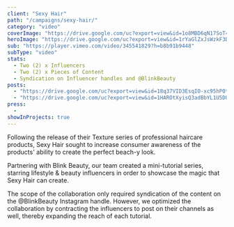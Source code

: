 ```yaml
---
client: "Sexy Hair"
path: "/campaigns/sexy-hair/"
category: "video"
coverImage: "https://drive.google.com/uc?export=view&id=1o8MBD6qN17SoT49y_ZhwwnE-p8vpGUbs"
heroImage: "https://drive.google.com/uc?export=view&id=1rYaGlZxJsWzkF3DzMqq9nqMLA6-_ZnW9"
sub: "https://player.vimeo.com/video/345541829?h=b8b91b9448"
subType: "video"
stats:
  - Two (2) x Influencers
  - Two (2) x Pieces of Content
  - Syndication on Influencer handles and @BlinkBeauty
posts:
  - "https://drive.google.com/uc?export=view&id=18q37VID3EsqIO-xc95hPOt9lkG7zVZqc"
  - "https://drive.google.com/uc?export=view&id=1HAROtXyisQ3adBbYL1U5DU-CQXA3mriF"
press:
  -
showInProjects: true
---
```


Following the release of their Texture series of professional haircare products, Sexy Hair sought to increase consumer awareness of the products' ability to create the perfect beach-y look.

Partnering with Blink Beauty, our team created a mini-tutorial series, starring lifestyle & beauty influencers in order to showcase the magic that Sexy Hair can create.

The scope of the collaboration only required syndication of the content on the @BlinkBeauty Instagram handle. However, we optimized the collaboration by contracting the influencers to post on their channels as well, thereby expanding the reach of each tutorial.
